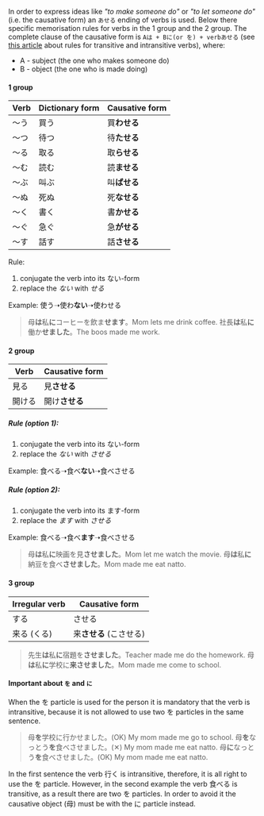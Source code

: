 In order to express ideas like *"to make someone do"* or *"to let someone do"* (i.e. the causative form) an `あせる` ending of verbs is used. Below there specific memorisation rules for verbs in the 1 group and the 2 group.
The complete clause of the causative form is `Aは + Bに(or を) + verbあせる` (see [this article](194) about rules for transitive and intransitive verbs), where:
- A - subject (the one who makes someone do)
- B - object (the one who is made doing)

#### 1 group
|Verb|Dictionary form|Causative form|
|-|-|-|
|～う|買う|買**わせる**|
|～つ|待つ|待**たせる**|
|～る|取る|取**らせる**|
|～む|読む|読**ませる**|
|～ぶ|叫ぶ|叫**ばせる**|
|～ぬ|死ぬ|死**なせる**|
|～く|書く|書**かせる**|
|～ぐ|急ぐ|急**がせる**|
|～す|話す|話**させる**|

Rule:
1) conjugate the verb into its ない-form
2) replace the *ない* with *せる*

Example: 使う➝使わ**ない**➝使わせる
>母**は**私**に**コーヒーを飲ま**せます**。Mom lets me drink coffee.
>社長**は**私**に**働か**せました**。The boos made me work.

#### 2 group
|Verb|Causative form|
|-|-|
|見る|見**させる**|
|開ける|開け**させる**|

##### Rule (option 1):
1) conjugate the verb into its ない-form
2) replace the *ない* with *させる*

Example: 食べる➝食べ**ない**➝食べさせる

##### Rule (option 2):
1) conjugate the verb into its ます-form
2) replace the *ます* with *させる*

Example: 食べる➝食べ**ます**➝食べさせる

>母**は**私**に**映画を見**させました**。Mom let me watch the movie.
>母**は**私**に**納豆を食べ**させました**。Mom made me eat natto.

#### 3 group
|Irregular verb|Causative form|
|-|-|
|する|させる|
|来る (くる)|来**させる** (こさせる)|

>先生**は**私**に**宿題を**させました**。Teacher made me do the homework.
>母**は**私**に**学校に**来させました**。Mom made me come to school.

#### Important about `を` and `に`
When the を particle is used for the person it is mandatory that the verb is intransitive, because it is not allowed to use two を particles in the same sentence.

>母**を**学校に行かせました。(OK) My mom made me go to school.
>母**を**なっとう**を**食べさせました。(✕) My mom made me eat natto.
>母**に**なっとう**を**食べさせました。(OK) My mom made me eat natto.

In the first sentence the verb 行く is intransitive, therefore, it is all right to use the を particle. However, in the second example the verb 食べる is transitive, as a result there are two を particles. In order to avoid it the causative object (母) must be with the に particle instead.
